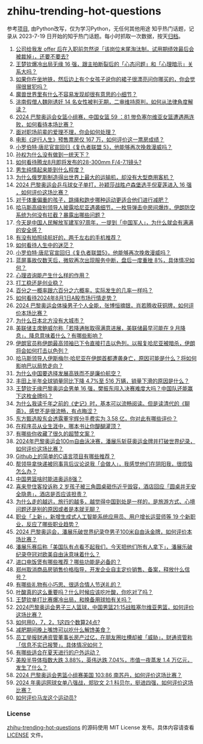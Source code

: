 # zhihu-trending-hot-questions
参考[项目](https://github.com/justjavac/zhihu-trending-hot-questions), 由Python改写，仅为学习Python，无任何其他用途
知乎热门话题，记录从 2023-7-19
日开始的知乎热门话题。每小时抓取一次数据，按天[归档](./data)。
<!-- BEGIN -->
<!-- 最后更新时间 2024-08-01 04:23:40.979205 -->
1. [公司给我发 offer 后在入职前忽然说「该岗位末尾淘汰制，试用期绩效最后会被裁掉」，还要不要去?](https://www.zhihu.com/question/662919754)
1. [王楚钦爆冷出局无缘 16 强，跟主拍断裂后的「心态问题」和「心理暗示」关系大吗？](https://www.zhihu.com/question/663095051)
1. [如果你在坐地铁，然后边上有个女孩子说你的裙子很漂亮问你哪买的，你会觉得很冒犯吗？](https://www.zhihu.com/question/660570325)
1. [魔兽世界里有什么不容易发现却很有意思的小细节？](https://www.zhihu.com/question/30982390)
1. [洮南假僧人魏刚诱奸 14 名女性被判无期，二审维持原判，如何从法律角度解读？](https://www.zhihu.com/question/662924659)
1. [2024 巴黎奥运会女篮小组赛，中国女篮 59 ：81 惨负塞尔维亚女篮遭遇两连败，如何看待本场比赛？](https://www.zhihu.com/question/663097079)
1. [面对职场前辈的爱理不理，你会如何处理？](https://www.zhihu.com/question/662974287)
1. [电影《逆行人生》预售票房仅 167 万，如何评价这一票房成绩？](https://www.zhihu.com/question/662866220)
1. [小罗伯特·唐尼官宣回归《复仇者联盟 5》，他能够再次挽救漫威吗？](https://www.zhihu.com/question/662791869)
1. [孙权为什么没有做到一统天下？](https://www.zhihu.com/question/661067710)
1. [如何看待腾龙8月即将发布的28-300mm F/4-7.1镜头?](https://www.zhihu.com/question/663071229)
1. [男生纯情起来能到什么程度？](https://www.zhihu.com/question/274560837)
1. [为什么俄罗斯制造得出世界上最大的运输机，却没有大型商用客机？](https://www.zhihu.com/question/37339436)
1. [2024 巴黎奥运会乒乓球女子单打，孙颖莎战胜卢森堡选手倪夏莲进入 16 强 ，如何评价这场比赛？](https://www.zhihu.com/question/663085305)
1. [对于体重偏重的孩子，跳绳和跑步哪种运动更适合他们进行减肥？](https://www.zhihu.com/question/661959440)
1. [哈马斯高级别领导人披露哈尼亚遇袭细节，一枚导弹击中房间爆炸，伊朗防空系统为何没有拦截？暴露出哪些问题？](https://www.zhihu.com/question/663151230)
1. [今天是中国人民解放军建军97周年，一提到「中国军人」，为什么就会有满满的安全感？](https://www.zhihu.com/question/663074416)
1. [有没有拍照续航好的，两千左右的手机推荐？](https://www.zhihu.com/question/662770051)
1. [如何看待人生中的迷茫？](https://www.zhihu.com/question/662787777)
1. [小罗伯特·唐尼官宣回归《复仇者联盟5》，他能够再次挽救漫威吗？](https://www.zhihu.com/question/662791869)
1. [蓝屏事故仅数天后，微软再次出现服务中断，盘后一度重挫 8%，具体情况如何？](https://www.zhihu.com/question/663059762)
1. [心理咨询能产生什么样的作用？](https://www.zhihu.com/question/661465541)
1. [打工稳还是创业稳？](https://www.zhihu.com/question/661178400)
1. [百分之一概率跟六百分之六概率，实际发生的几率一样吗？](https://www.zhihu.com/question/658308438)
1. [如何看待2024年8月1日A股市场行情走势？](https://www.zhihu.com/question/663076094)
1. [2024 巴黎奥运会体操男子个人全能，张博恒摘银，肖若腾收获铜牌，如何评价本场比赛？](https://www.zhihu.com/question/663121212)
1. [为什么日本北方没有大城市？](https://www.zhihu.com/question/656707271)
1. [美联储主席鲍威尔称「若降通胀取得满意进展，美联储最早可能在 9 月降息」，降息意味着什么？有哪些影响？](https://www.zhihu.com/question/663145863)
1. [伊朗官员称伊朗最高领袖已下令直接打击以色列，以报复哈尼亚被暗杀，伊朗将会如何打击以色列？](https://www.zhihu.com/question/663153907)
1. [哈马斯领导人伊斯梅尔·哈尼亚在伊朗首都遭袭身亡，原因可能是什么？将如何影响巴以局势走向？](https://www.zhihu.com/question/663066016)
1. [为什么中国要选择发展高铁而不是廉价航空？](https://www.zhihu.com/question/663032292)
1. [丰田上半年全球销量同比下降 4.7%至 516 万辆，销量下滑的原因是什么？](https://www.zhihu.com/question/662984333)
1. [王楚钦无缘巴黎奥运会男单 16 强，樊振东闯入决赛难度大吗？中国队还能赢下这枚金牌吗？](https://www.zhihu.com/question/663090937)
1. [为什么我读千年之前的《史记》时，基本可以流畅阅读。但是读清代的《聊斋》，感觉不是很流畅，有点晦涩？](https://www.zhihu.com/question/660633191)
1. [东方甄选股东会透露董宇辉分手费实为 3.58 亿，你对此有哪些评价？](https://www.zhihu.com/question/662745840)
1. [在程序员从业生涯中，哪本书让你醍醐灌顶？](https://www.zhihu.com/question/412427628)
1. [有哪些你收藏了很久的超赞文案？](https://www.zhihu.com/question/663116669)
1. [2024年巴黎奥运会100m自由泳决赛，潘展乐斩获奥运金牌并打破世界纪录，如何评价这场比赛？](https://www.zhihu.com/question/663122846)
1. [Github上的简单的C语言项目有哪些推荐？](https://www.zhihu.com/question/329296244)
1. [帮领导拿快递被同事背后议论说我「会做人」，我感觉他们在阴阳我，很烦恼怎么办？](https://www.zhihu.com/question/662639664)
1. [中国男篮啥时能进奥运8强？](https://www.zhihu.com/question/662061881)
1. [喜来登住客投诉称 2 岁孩子被三角圆桌砸伤近乎毁容，酒店回应「圆桌并无安全隐患」，酒店是否应该担责？](https://www.zhihu.com/question/662981508)
1. [为什么走的越远，旅行的越多，越觉得中国到处是一样的，是旅游方式、心境问题还是别的原因或者是本就无聊？](https://www.zhihu.com/question/662342933)
1. [职业「上新」，新增生成式人工智能系统应用员、用户增长运营师等 19 个新职业，反应了哪些职业趋势？](https://www.zhihu.com/question/663062071)
1. [2024 巴黎奥运会，潘展乐破世界纪录夺男子100米自由泳金牌，如何评价本场比赛？](https://www.zhihu.com/question/663122684)
1. [潘展乐赛后称「美国队有点看不起我们，今天把他们所有人拿下」，潘展乐破纪录夺冠对欧美自由泳意味着什么？](https://www.zhihu.com/question/663144227)
1. [进口电饭煲有哪些推荐？哪些功能是必备的？](https://www.zhihu.com/question/662365173)
1. [郑州取消商品房销售价格指导，开发企业自主定价销售、备案，释放什么信号？](https://www.zhihu.com/question/663101344)
1. [有哪些礼物有小巧思、很适合情人节送礼的？](https://www.zhihu.com/question/662470221)
1. [叶酸真的这么重要吗？什么时候应该吃叶酸，你吃对了吗？](https://www.zhihu.com/question/660341451)
1. [王楚钦单打比赛爆冷出局，和换备用球拍有关吗？](https://www.zhihu.com/question/663091947)
1. [2024巴黎奥运会男子三人篮球，中国男篮21:15战胜塞尔维亚男篮，如何评价这场比赛？](https://www.zhihu.com/question/663120764)
1. [如何用0，7，2，1这四个数算24点?](https://www.zhihu.com/question/662972451)
1. [减肥期间晚上嘴馋可以吃什么解馋美食？](https://www.zhihu.com/question/662022377)
1. [员工举报财通资管董事长房产过亿，在朋友圈吐槽却被「威胁」，财通资管称「信息不实已报警」，具体情况如何？](https://www.zhihu.com/question/662895457)
1. [有哪些适合在夏天进行的户外运动？](https://www.zhihu.com/question/662292392)
1. [美股半导体指数大跌 3.88%，英伟达跌 7.04%，市值一夜蒸发 1.4 万亿元，发生了什么？](https://www.zhihu.com/question/663059771)
1. [2024 巴黎奥运会男篮小组赛美国 103:86 南苏丹，如何评价这场比赛？](https://www.zhihu.com/question/663118398)
1. [2024 年奥运网球女单八强战，郑钦文 2:1 科贝尔，挺进四强，如何评价这场比赛？](https://www.zhihu.com/question/663116040)
1. [如何评价马龙这个运动员?](https://www.zhihu.com/question/619426866)
<!-- END -->
### License
[zhihu-trending-hot-questions](https://github.com/yaogengzhu/zhihu-trending-hot-questions)
的源码使用 MIT License 发布。具体内容请查看 [LICENSE](./LICENSE) 文件。
